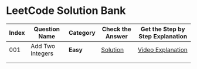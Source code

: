 # LeetCode Solution Bank

| Index | Question Name    | Category | Check the Answer                   | Get the Step by Step Explanation                                 |
| ----- | ---------------- | -------- | ---------------------------------- | ---------------------------------------------------------------- |
| 001   | Add Two Integers | **Easy** | [Solution](/02235.%20Add%20Two%20Integers) | [Video Explanation](https://www.youtube.com/watch?v=MBubcYRQMeE) |
|       |                  |          |                                    |                                                                  |
|       |                  |          |                                    |                                                                  |
